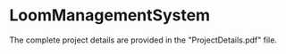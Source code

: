# LoomManagementSystem

The complete project details are provided in the "ProjectDetails.pdf" file.
